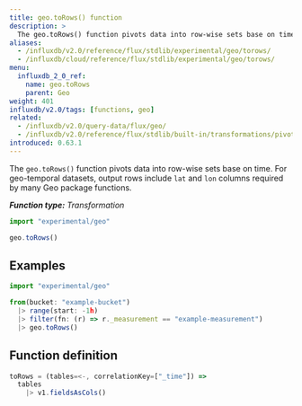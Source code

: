 ```yaml
---
title: geo.toRows() function
description: >
  The geo.toRows() function pivots data into row-wise sets base on time.
aliases:
  - /influxdb/v2.0/reference/flux/stdlib/experimental/geo/torows/
  - /influxdb/cloud/reference/flux/stdlib/experimental/geo/torows/
menu:
  influxdb_2_0_ref:
    name: geo.toRows
    parent: Geo
weight: 401
influxdb/v2.0/tags: [functions, geo]
related:
  - /influxdb/v2.0/query-data/flux/geo/
  - /influxdb/v2.0/reference/flux/stdlib/built-in/transformations/pivot/
introduced: 0.63.1
---
```


The `geo.toRows()` function pivots data into row-wise sets base on time.
For geo-temporal datasets, output rows include `lat` and `lon` columns required by
many Geo package functions.

_**Function type:** Transformation_

```js
import "experimental/geo"

geo.toRows()
```

## Examples
```js
import "experimental/geo"

from(bucket: "example-bucket")
  |> range(start: -1h)
  |> filter(fn: (r) => r._measurement == "example-measurement")
  |> geo.toRows()
```

## Function definition
```js
toRows = (tables=<-, correlationKey=["_time"]) =>
  tables
    |> v1.fieldsAsCols()
```

